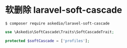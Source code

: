 # 软删除 laravel-soft-cascade

```shell script
$ composer require askedio/laravel-soft-cascade
```

```php
use \Askedio\SoftCascade\Traits\SoftCascadeTrait;

protected $softCascade = ['profiles'];
```
